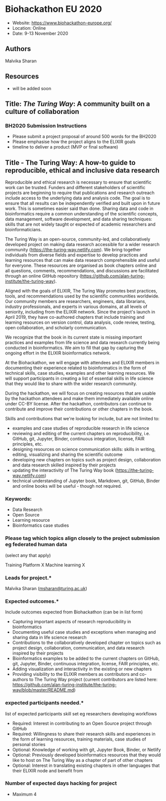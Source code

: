 # Biohackathon EU 2020

- Website: https://www.biohackathon-europe.org/
- Location: Online
- Date: 9-13 November 2020

## Authors

Malvika Sharan

## Resources

- will be added soon

## Title: _The Turing Way_: A community built on a culture of collaboration

### BH2020 Submission Instructions
- Please submit a project proposal of around 500 words for the BH2020
- Please emphasise how the project aligns to the ELIXIR goals
- timeline to deliver a product (MVP or final software)

## Title - The Turing Way: A how-to guide to reproducible, ethical and inclusive data research

Reproducible and ethical research is necessary to ensure that scientific work can be trusted. 
Funders and different stakeholders of scientific projects are beginning to require that publications and research outreach include access to the underlying data and analysis code. 
The goal is to ensure that all results can be independently verified and built upon in future work. 
This is sometimes easier said than done. Sharing data and code in bioinformatics require a common understanding of the scientific concepts, data management, software development, and data sharing techniques: skills that are not widely taught or expected of academic researchers and bioinformaticians. 

The Turing Way is an open-source, community-led, and collaboratively developed project on making data research accessible for a wider research community (https://the-turing-way.netlify.com). 
We bring together individuals from diverse fields and expertise to develop practices and learning resources that can make data research comprehensible and useful for everyone. 
These resources are organised as book chapters online and all questions, comments, recommendations, and discussions are facilitated through an online GitHub repository (https://github.com/alan-turing-institute/the-turing-way).

Aligned with the goals of ELIXIR, The Turing Way promotes best practices, tools, and recommendations used by the scientific communities worldwide. 
Our community members are researchers, engineers, data librarians, industry professionals, and experts in various domains, at all levels of seniority, including from the ELIXIR network. 
Since the project's launch in April 2019, they have co-authored chapters that include training and learning resources on version control, data analysis, code review, testing, open collaboration, and scholarly communication. 

We recognize that the book in its current state is missing important practices and examples from life science and data research currently being conducted in bioinformatics. We aim to fill that gap by capturing the ongoing effort in the ELIXIR bioinformatics network.

At the Biohackathon, we will engage with attendees and ELIXIR members in documenting their experience related to bioinformatics in the form of technical skills, case studies, examples and other learning resources. 
We will support participants in creating a list of essential skills in life science that they would like to share with the wider research community. 

During the hackathon, we will focus on creating resources that are usable by the hackathon attendees and make them immediately available online under CC-BY license. 
After the hackathon, contributors can continue to contribute and improve their contributions or other chapters in the book.

Skills and contributions that we're looking for include, but are not limited to:

- examples and case studies of reproducible research in life science 
- reviewing and editing of the current chapters on reproducibility, i.e. GitHub, git, Jupyter, Binder, continuous integration, license, FAIR principles, etc.
- designing resources on science communication skills: skills in writing, editing, visualizing and sharing the scientific outcome
- developing new chapters on topics such as project design, collaboration and data research skilled inspired by their projects
- updating the interactivity of The Turing Way book (https://the-turing-way.netlify.com)
- technical understanding of Jupyter book, Markdown, git, GitHub, Binder and online books will be useful - though not required.

### Keywords:

- Data Research
- Open Source
- Learning resource
- Bioinformatics case studies

### Please tag which topics align closely to the project submission eg federated human data
(select any that apply)

Training Platform X
Machine learning X

### Leads for project.* 

Malvika Sharan (msharan@turing.ac.uk)

### Expected outcomes.* 

Include outcomes expected from Biohackathon (can be in list form)
- Capturing important aspects of research reproducibility in bioinformatics
- Documenting useful case studies and exceptions when managing and sharing data in life science research
- Contributions to the collaboratively developed chapter on topics such as project design, collaboration, communication, and data research inspired by their projects
- Bioinformatics examples to be added to the current chapters on GitHub, git, Jupyter, Binder, continuous integration, license, FAIR principles, etc.
- Adding visualization and interactivity in the existing or new chapters
- Providing visibility to the ELIXIR members as contributors and co-authors to The Turing Way project (current contributors are listed here: https://github.com/alan-turing-institute/the-turing-way/blob/master/README.md)

### expected participants needed.*

list of expected participants skill set eg researchers developing workflows
- Required: Interest in contributing to an Open Source project through GitHub
- Required: Willingness to share their research skills and experiences in the form of learning resources, training materials, case studies of personal stories
- Optional: Knowledge of working with git, Jupyter Book, Binder, or Netlify
- Optional: Previously developed bioinformatics resources that they would like to host on The Turing Way as a chapter of part of other chapters
- Optional: Interest in translating existing chapters in other languages that their ELIXIR node and benefit from

### Number of expected days hacking for project
- Maximum 4
